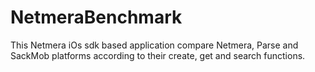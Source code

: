 NetmeraBenchmark
============

This Netmera iOs sdk based application compare Netmera, Parse and SackMob platforms according to their create, get and search functions.



